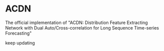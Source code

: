 # ACDN
The official implementation of "ACDN: Distribution Feature Extracting Network with Dual Auto/Cross-correlation for Long Sequence Time-series Forecasting"

keep updating
